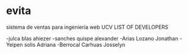 # evita
sistema de ventas para ingeniería web UCV
LIST OF DEVELOPERS

-julca blas ahiezer
-sanches quispe alexander
-Arias Lozano Jonathan
-Yeipen solis Adriana
-Berrocal Carhuas Josselyn
